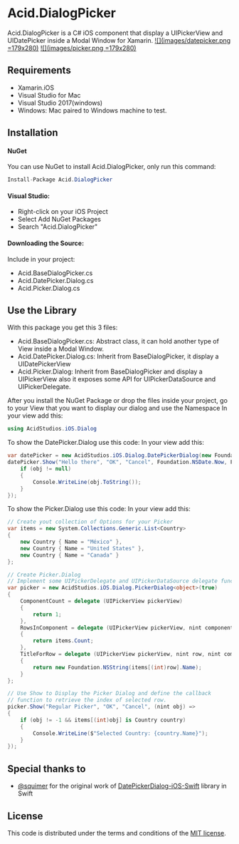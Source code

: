 # Acid.DialogPicker
Acid.DialogPicker is a C# iOS component that display a UIPickerView and UIDatePicker inside a Modal Window for Xamarin.
[![](images/datepicker.png =179x280)](https://github.com/acidstudios/acid.dialogpicker/tree/master/images)
[![](images/picker.png =179x280)](https://github.com/acidstudios/acid.dialogpickertree/master/images)

## Requirements
* Xamarin.iOS
* Visual Studio for Mac
* Visual Studio 2017(windows)
* Windows: Mac paired to Windows machine to test.

## Installation
#### NuGet
You can use NuGet to install Acid.DialogPicker, only run this command:
```csharp
Install-Package Acid.DialogPicker
```
#### Visual Studio:
* Right-click on your iOS Project
* Select Add NuGet Packages
* Search "Acid.DialogPicker"

#### Downloading the Source:
Include in your project: 
* Acid.BaseDialogPicker.cs
* Acid.DatePicker.Dialog.cs
* Acid.Picker.Dialog.cs

## Use the Library
With this package you get this 3 files:
* Acid.BaseDialogPicker.cs: Abstract class, it can hold another type of View inside a Modal Window.
* Acid.DatePicker.Dialog.cs: Inherit from BaseDialogPicker, it display a UIDatePickerView
* Acid.Picker.Dialog: Inherit from BaseDialogPicker and display a UIPickerView also it exposes some API for UIPickerDataSource and UIPickerDelegate.

After you install the NuGet Package or drop the files inside your project, go to your View that you want to display our dialog and use the Namespace
In your view add this:

```csharp
using AcidStudios.iOS.Dialog
```

To show the DatePicker.Dialog use this code:
In your view add this:

```csharp
var datePicker = new AcidStudios.iOS.Dialog.DatePickerDialog(new Foundation.NSLocale("es_US"), true);
datePicker.Show("Hello there", "OK", "Cancel", Foundation.NSDate.Now, Foundation.NSDate.Now.AddSeconds(-40000), Foundation.NSDate.Now, UIDatePickerMode.Date,(Foundation.NSDate obj) => {
	if (obj != null)
	{
		Console.WriteLine(obj.ToString());
	}
});
```
To show the Picker.Dialog use this code:
In your view add this:

```csharp
// Create yout collection of Options for your Picker
var items = new System.Collections.Generic.List<Country>
{
	new Country { Name = "México" },
	new Country { Name = "United States" },
	new Country { Name = "Canada" }
};

// Create Picker.Dialog
// Implement some UIPickerDelegate and UIPickerDataSource delegate functions
var picker = new AcidStudios.iOS.Dialog.PickerDialog<object>(true)
{
	ComponentCount = delegate (UIPickerView pickerView)
	{
		return 1;
	},
	RowsInComponent = delegate (UIPickerView pickerView, nint component)
	{
		return items.Count;
	},
	TitleForRow = delegate (UIPickerView pickerView, nint row, nint component)
	{
		return new Foundation.NSString(items[(int)row].Name);
	}
};

// Use Show to Display the Picker Dialog and define the callback 
// function to retrieve the index of selected row.
picker.Show("Regular Picker", "OK", "Cancel", (nint obj) =>
{
	if (obj != -1 && items[(int)obj] is Country country)
	{
		Console.WriteLine($"Selected Country: {country.Name}");
	}
});
```

## Special thanks to
* [@squimer](https://github.com/wimagguc) for the original work of [DatePickerDialog-iOS-Swift](https://github.com/squimer/DatePickerDialog-iOS-Swift) library in Swift

## License

This code is distributed under the terms and conditions of the [MIT license](LICENSE).